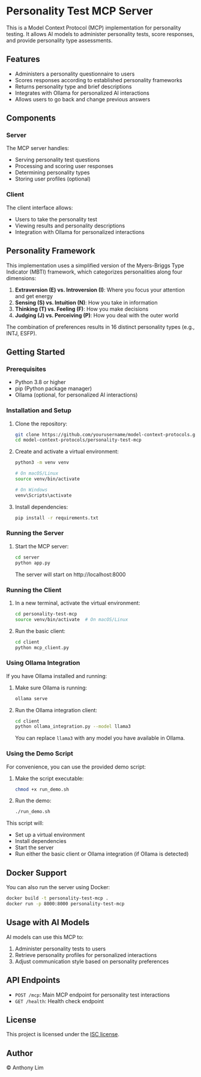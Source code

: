 # Personality Test MCP Server

This is a Model Context Protocol (MCP) implementation for personality testing. It allows AI models to administer personality tests, score responses, and provide personality type assessments.

## Features

- Administers a personality questionnaire to users
- Scores responses according to established personality frameworks
- Returns personality type and brief descriptions
- Integrates with Ollama for personalized AI interactions
- Allows users to go back and change previous answers

## Components

### Server

The MCP server handles:
- Serving personality test questions
- Processing and scoring user responses
- Determining personality types
- Storing user profiles (optional)

### Client

The client interface allows:
- Users to take the personality test
- Viewing results and personality descriptions
- Integration with Ollama for personalized interactions

## Personality Framework

This implementation uses a simplified version of the Myers-Briggs Type Indicator (MBTI) framework, which categorizes personalities along four dimensions:

1. **Extraversion (E) vs. Introversion (I)**: Where you focus your attention and get energy
2. **Sensing (S) vs. Intuition (N)**: How you take in information
3. **Thinking (T) vs. Feeling (F)**: How you make decisions
4. **Judging (J) vs. Perceiving (P)**: How you deal with the outer world

The combination of preferences results in 16 distinct personality types (e.g., INTJ, ESFP).

## Getting Started

### Prerequisites

- Python 3.8 or higher
- pip (Python package manager)
- Ollama (optional, for personalized AI interactions)

### Installation and Setup

1. Clone the repository:
   ```bash
   git clone https://github.com/yourusername/model-context-protocols.git
   cd model-context-protocols/personality-test-mcp
   ```

2. Create and activate a virtual environment:
   ```bash
   python3 -m venv venv
   
   # On macOS/Linux
   source venv/bin/activate
   
   # On Windows
   venv\Scripts\activate
   ```

3. Install dependencies:
   ```bash
   pip install -r requirements.txt
   ```

### Running the Server

1. Start the MCP server:
   ```bash
   cd server
   python app.py
   ```
   The server will start on http://localhost:8000

### Running the Client

1. In a new terminal, activate the virtual environment:
   ```bash
   cd personality-test-mcp
   source venv/bin/activate  # On macOS/Linux
   ```

2. Run the basic client:
   ```bash
   cd client
   python mcp_client.py
   ```

### Using Ollama Integration

If you have Ollama installed and running:

1. Make sure Ollama is running:
   ```bash
   ollama serve
   ```

2. Run the Ollama integration client:
   ```bash
   cd client
   python ollama_integration.py --model llama3
   ```
   You can replace `llama3` with any model you have available in Ollama.

### Using the Demo Script

For convenience, you can use the provided demo script:

1. Make the script executable:
   ```bash
   chmod +x run_demo.sh
   ```

2. Run the demo:
   ```bash
   ./run_demo.sh
   ```

This script will:
- Set up a virtual environment
- Install dependencies
- Start the server
- Run either the basic client or Ollama integration (if Ollama is detected)

## Docker Support

You can also run the server using Docker:

```bash
docker build -t personality-test-mcp .
docker run -p 8000:8000 personality-test-mcp
```

## Usage with AI Models

AI models can use this MCP to:
1. Administer personality tests to users
2. Retrieve personality profiles for personalized interactions
3. Adjust communication style based on personality preferences

## API Endpoints

- `POST /mcp`: Main MCP endpoint for personality test interactions
- `GET /health`: Health check endpoint

## License

This project is licensed under the [ISC license](LICENSE).

## Author

&copy; Anthony Lim
